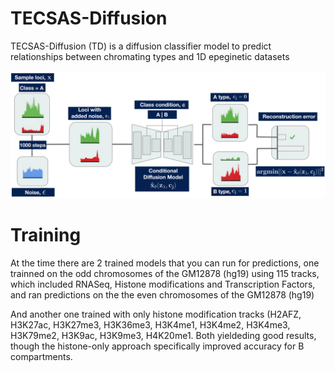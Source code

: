 # TECSAS-Diffusion

TECSAS-Diffusion (TD) is a diffusion classifier model to predict relationships between chromating types and 1D epeginetic datasets

![My Image](figures/diagram_TD.png)

# Training

At the time there are 2 trained models that you can run for predictions, one trainned on the odd chromosomes of the GM12878  (hg19) using 115 tracks, which included RNASeq, Histone modifications and Transcription Factors, and ran predictions on the the even chromosomes of the GM12878 (hg19)

And another one trained with only histone modification tracks (H2AFZ, H3K27ac, H3K27me3, H3K36me3, H3K4me1, H3K4me2, H3K4me3, H3K79me2, H3K9ac, H3K9me3, H4K20me1. Both yieldeding good results, though the histone-only approach specifically improved accuracy for B compartments.
